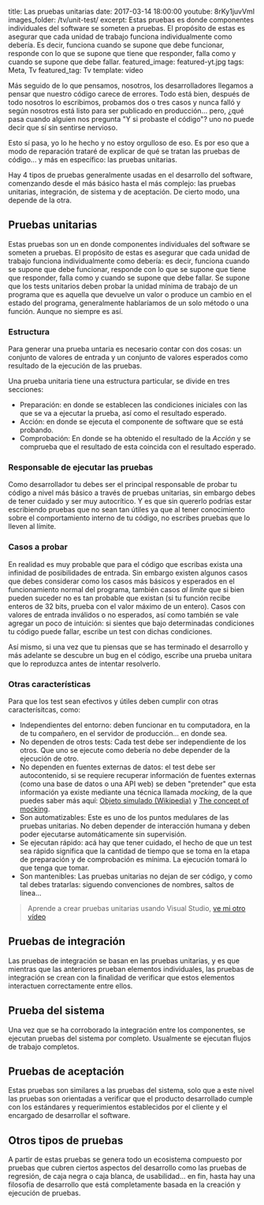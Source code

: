 title: Las pruebas unitarias
date: 2017-03-14 18:00:00
youtube: 8rKy1juvVmI
images_folder: /tv/unit-test/
excerpt: Estas pruebas es donde componentes individuales del software se someten a pruebas. El propósito de estas es asegurar que cada unidad de trabajo funciona individualmente como debería. Es decir, funciona cuando se supone que debe funcionar, responde con lo que se supone que tiene que responder, falla como y cuando se supone que debe fallar.
featured_image: featured-yt.jpg
tags: Meta, Tv
featured_tag: Tv
template: video

Más seguido de lo que pensamos, nosotros, los desarrolladores llegamos a pensar que nuestro código carece de errores. Todo está bien, después de todo nosotros lo escribimos, probamos dos o tres casos y nunca falló y según nosotros está listo para ser publicado en producción... pero, ¿qué pasa cuando alguien nos pregunta "Y si probaste el código"? uno no puede decir que sí sin sentirse nervioso.  

Esto sí pasa, yo lo he hecho y no estoy orgulloso de eso. Es por eso que a modo de reparación trataré de explicar de qué se tratan las pruebas de código... y más en específico: las pruebas unitarias.  

Hay 4 tipos de pruebas generalmente usadas en el desarrollo del software, comenzando desde el más básico hasta el más complejo: las pruebas unitarias, integración, de sistema y de aceptación. De cierto modo, una depende de la otra.  

## Pruebas unitarias

Estas pruebas son un en donde componentes individuales del software se someten a pruebas. El propósito de estas es asegurar que cada unidad de trabajo funciona individualmente como debería: es decir, funciona cuando se supone que debe funcionar, responde con lo que se supone que tiene que responder, falla como y cuando se supone que debe fallar. Se supone que los tests unitarios deben probar la unidad mínima de trabajo de un programa que es aquella que devuelve un valor o produce un cambio en el estado del programa, generalmente hablaríamos de un solo método o una función. Aunque no siempre es así.   

### Estructura    

Para generar una prueba untaria es necesario contar con dos cosas: un conjunto de valores de entrada y un conjunto de valores esperados como resultado de la ejecución de las pruebas.  

Una prueba unitaria tiene una estructura particular, se divide en tres secciones:  

 - Preparación: en donde se establecen las condiciones iniciales con las que se va a ejecutar la prueba, así como el resultado esperado.  
 - Acción: en donde se ejecuta el componente de software que se está probando.
 - Comprobación: En donde se ha obtenido el resultado de la *Acción* y se comprueba que el resultado de esta coincida con el resultado esperado.  


### Responsable de ejecutar las pruebas  
Como desarrollador tu debes ser el principal responsable de probar tu código a nivel más básico a través de pruebas unitarias, sin embargo debes de tener cuidado y ser muy autocrítico. Y es que sin quererlo podrías estar escribiendo pruebas que no sean tan útiles ya que al tener conocimiento sobre el comportamiento interno de tu código, no escribes pruebas que lo lleven al límite.

### Casos a probar  
En realidad es muy probable que para el código que escribas exista una infinidad de posibilidades de entrada. Sin embargo existen algunos casos que debes considerar como los casos más básicos y esperados en el funcionamiento normal del programa, también casos *al limite* que si bien pueden suceder no es tan probable que existan (si tu función recibe enteros de 32 bits, prueba con el valor máximo de un entero). Casos con valores de entrada inválidos o no esperados, así como también se vale agregar un poco de intuición: si sientes que bajo determinadas condiciones tu código puede fallar, escribe un test con dichas condiciones.

Así mismo, si una vez que tu piensas que se has terminado el desarrollo y más adelante se descubre un bug en el código, escribe una prueba unitara que lo reproduzca antes de intentar resolverlo.  

### Otras características  
Para que los test sean efectivos y útiles deben cumplir con otras caracterísitcas, como:  

- Independientes del entorno: deben funcionar en tu computadora, en la de tu compañero, en el servidor de producción… en donde sea.  
- No dependen de otros tests: Cada test debe ser independiente de los otros. Que uno se ejecute como debería no debe depender de la ejecución de otro.  
- No dependen en fuentes externas de datos: el test debe ser autocontenido, si se requiere recuperar información de fuentes externas (como una base de datos o una API web) se deben "pretender" que esta información ya existe mediante una técnica llamada *mocking*, de la que puedes saber más aquí: <a href="https://es.wikipedia.org/wiki/Objeto_simulado" target="_blank">Objeto simulado (Wikipedia)</a> y <a href="http://www.michaelminella.com/testing/the-concept-of-mocking.html" target="_blank">The concept of mocking</a>.    
- Son automatizables: Este es uno de los puntos medulares de las pruebas unitarias. No deben depender de interacción humana y deben poder ejecutarse automáticamente sin supervisión.  
- Se ejecutan rápido: acá hay que tener cuidado, el hecho de que un test sea rápido significa que la cantidad de tiempo que se toma en la etapa de preparación y de comprobación es mínima. La ejecución tomará lo que tenga que tomar.  
- Son mantenibles: Las pruebas unitarias no dejan de ser código, y como tal debes tratarlas: siguendo convenciones de nombres, saltos de línea… 

<blockquote>Aprende a crear pruebas unitarias usando Visual Studio, <a href="..\pruebas-unitarias" target="_blank">ve mi otro vídeo</a></blockquote>

## Pruebas de integración  
Las pruebas de integración se basan en las pruebas unitarias, y es que mientras que las anteriores prueban elementos individuales, las pruebas de integración se crean con la finalidad de verificar que estos elementos interactuen correctamente entre ellos.  

## Prueba del sistema  
Una vez que se ha corroborado la integración entre los componentes, se ejecutan pruebas del sistema por completo. Usualmente se ejecutan flujos de trabajo completos.  

## Pruebas de aceptación  
Estas pruebas son similares a las pruebas del sistema, solo que a este nivel las pruebas son orientadas a verificar que el producto desarrollado cumple con los estándares y requerimientos establecidos por el cliente y el encargado de desarrollar el software.  

## Otros tipos de pruebas  
A partir de estas pruebas se genera todo un ecosistema compuesto por pruebas que cubren ciertos aspectos del desarrollo como las pruebas de regresión, de caja negra o caja blanca, de usabilidad... en fin, hasta hay una filosofía de desarrollo que está completamente basada en la creación y ejecución de pruebas.  
